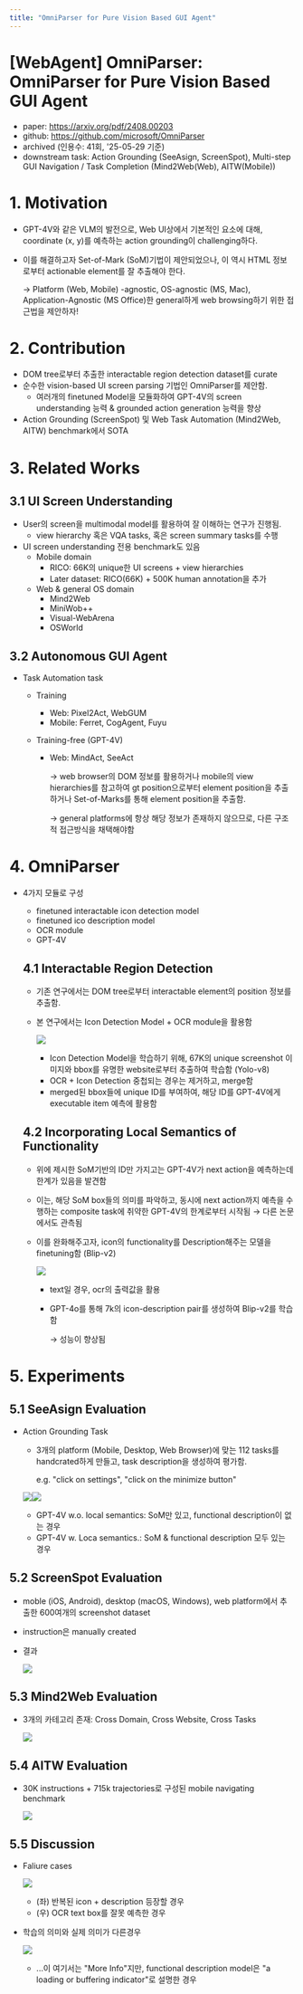 ```yaml
---
title: "OmniParser for Pure Vision Based GUI Agent"
---
```




# [WebAgent] OmniParser: OmniParser for Pure Vision Based GUI Agent

- paper: https://arxiv.org/pdf/2408.00203
- github: https://github.com/microsoft/OmniParser
- archived (인용수: 41회, '25-05-29 기준)
- downstream task: Action Grounding (SeeAsign, ScreenSpot), Multi-step GUI Navigation / Task Completion (Mind2Web(Web), AITW(Mobile))

# 1. Motivation

- GPT-4V와 같은 VLM의 발전으로, Web UI상에서 기본적인 요소에 대해, coordinate (x, y)를 예측하는 action grounding이 challenging하다.

- 이를 해결하고자 Set-of-Mark (SoM)기법이 제안되었으나, 이 역시 HTML 정보로부터 actionable element를 잘 추출해야 한다.

  $\to$ Platform (Web, Mobile) -agnostic, OS-agnostic (MS, Mac), Application-Agnostic (MS Office)한 general하게 web browsing하기 위한 접근법을 제안하자!

# 2. Contribution

- DOM tree로부터 추출한 interactable region detection dataset를 curate
- 순수한 vision-based UI screen parsing 기법인 OmniParser를 제안함. 
  - 여러개의 finetuned Model을 모듈화하여 GPT-4V의 screen understanding 능력 & grounded action generation 능력을 향상 
- Action Grounding (ScreenSpot) 및 Web Task Automation (Mind2Web, AITW) benchmark에서 SOTA

# 3. Related Works

## 3.1 UI Screen Understanding

- User의 screen을 multimodal model를 활용하여 잘 이해하는 연구가 진행됨.
  - view hierarchy 혹은 VQA tasks, 혹은 screen summary tasks를 수행
- UI screen understanding 전용 benchmark도 있음
  - Mobile domain
    - RICO: 66K의 unique한 UI screens + view hierarchies
    - Later dataset: RICO(66K) + 500K human annotation을 추가
  - Web & general OS domain
    - Mind2Web
    - MiniWob++
    - Visual-WebArena
    - OSWorld

## 3.2 Autonomous GUI Agent

- Task Automation task

  - Training

    - Web: Pixel2Act, WebGUM
    - Mobile: Ferret, CogAgent, Fuyu

  - Training-free (GPT-4V)

    - Web: MindAct, SeeAct

      $\to$ web browser의 DOM 정보를 활용하거나 mobile의 view hierarchies를 참고하여 gt position으로부터 element position을 추출하거나 Set-of-Marks를 통해 element position을 추출함. 

      $\to$ general platforms에 항상 해당 정보가 존재하지 않으므로, 다른 구조적 접근방식을 채택해야함

# 4. OmniParser

- 4가지 모듈로 구성

  - finetuned interactable icon detection model
  - finetuned ico description model
  - OCR module
  - GPT-4V

  

  ## 4.1 Interactable Region Detection

  - 기존 연구에서는 DOM tree로부터 interactable element의 position 정보를 추출함.

  - 본 연구에서는 Icon Detection Model + OCR module을 활용함

    ![](../images/2025-05-29/image-20250529203420355.png)

    - Icon Detection Model을 학습하기 위해, 67K의 unique screenshot 이미지와 bbox를 유명한 website로부터 추출하여 학습함 (Yolo-v8)
    - OCR + Icon Detection 중첩되는 경우는 제거하고, merge함
    - merged된 bbox들에 unique ID를 부여하여, 해당 ID를 GPT-4V에게 executable item 예측에 활용함

    

  ## 4.2 Incorporating Local Semantics of Functionality

  - 위에 제시한 SoM기반의 ID만 가지고는 GPT-4V가 next action을 예측하는데 한계가 있음을 발견함

  - 이는, 해당 SoM box들의 의미를 파악하고, 동시에 next action까지 예측을 수행하는 composite task에 취약한 GPT-4V의 한계로부터 시작됨 $\to$ 다른 논문에서도 관측됨

  - 이를 완화해주고자, icon의 functionality를 Description해주는 모델을 finetuning함 (Blip-v2)

    ![](../images/2025-05-29/image-20250529204012359.png)

    - text일 경우, ocr의 출력값을 활용

    - GPT-4o를 통해 7k의 icon-description pair를 생성하여 Blip-v2를 학습함

      $\to$ 성능이 향상됨

      

# 5. Experiments

## 5.1 SeeAsign Evaluation

- Action Grounding Task

  - 3개의 platform (Mobile, Desktop, Web Browser)에 맞는 112 tasks를 handcrated하게 만들고, task description을 생성하여 평가함. 

    e.g. "click on settings", "click on the minimize button"

  ![](../images/2025-05-29/image-20250529204703302.png)![](../images/2025-05-29/image-20250529204323243.png)

  - GPT-4V w.o. local semantics: SoM만 있고, functional description이 없는 경우
  - GPT-4V w. Loca semantics.: SoM & functional description 모두 있는 경우

## 5.2 ScreenSpot Evaluation

- moble (iOS, Android), desktop (macOS, Windows), web platform에서 추출한 600여개의 screenshot dataset

- instruction은 manually created

- 결과

  ![](../images/2025-05-29/image-20250529205052399.png)

## 5.3 Mind2Web Evaluation

- 3개의 카테고리 존재: Cross Domain, Cross Website, Cross Tasks

  ![](../images/2025-05-29/image-20250529205526263.png)

## 5.4 AITW Evaluation

- 30K instructions + 715k trajectories로 구성된 mobile navigating benchmark

  ![](../images/2025-05-29/image-20250529205658224.png)

## 5.5 Discussion

- Faliure cases

  ![](../images/2025-05-29/image-20250529205818763.png)

  - (좌) 반복된 icon + description 등장할 경우
  - (우) OCR text box를 잘못 예측한 경우

- 학습의 의미와 실제 의미가 다른경우

  ![](../images/2025-05-29/image-20250529210033925.png)

  - ...이 여기서는 "More Info"지만, functional description model은 "a loading or buffering indicator"로 설명한 경우